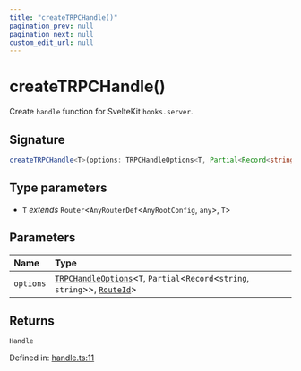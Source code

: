 ```yaml
---
title: "createTRPCHandle()"
pagination_prev: null
pagination_next: null
custom_edit_url: null
---
```


# createTRPCHandle()

Create `handle` function for SvelteKit `hooks.server`.

## Signature

```ts
createTRPCHandle<T>(options: TRPCHandleOptions<T, Partial<Record<string, string>>, RouteId>): Handle;
```

## Type parameters

- `T` *extends* `Router`<`AnyRouterDef`<`AnyRootConfig`, `any`\>, `T`\>

## Parameters

| Name | Type |
| :------ | :------ |
| `options` | [`TRPCHandleOptions`](../types/TRPCHandleOptions.md)<`T`, `Partial`<`Record`<`string`, `string`\>\>, [`RouteId`](../types/RouteId.md)\> |

## Returns

`Handle`

Defined in:  [handle.ts:11](https://github.com/bevm0/trpc-svelte-toolbox/blob/9479c80/packages/trpc-sveltekit/src/handle.ts#L11)
